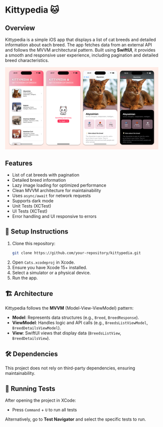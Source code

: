 # Kittypedia 🐱

## Overview
Kittypedia is a simple iOS app that displays a list of cat breeds and detailed information about each breed. The app fetches data from an external API and follows the MVVM architectural pattern. Built using **SwiftUI**, it provides a smooth and responsive user experience, including pagination and detailed breed characteristics.

![UI Test Screenshot](screenshot.png)

## Features
- List of cat breeds with pagination
- Detailed breed information
- Lazy image loading for optimized performance
- Clean MVVM architecture for maintainability
- Uses `async/await` for network requests
- Supports dark mode
- Unit Tests (XCTest)
- UI Tests (XCTest)
- Error handling and UI responsive to errors


## 📲 Setup Instructions
1. Clone this repository:
   ```sh
   git clone https://github.com/your-repository/kittypedia.git
   ```
2. Open `Cats.xcodeproj` in Xcode.
3. Ensure you have Xcode 15+ installed.
4. Select a simulator or a physical device.
5. Run the app.

## 🏗️ Architecture
Kittypedia follows the **MVVM** (Model-View-ViewModel) pattern:
- **Model**: Represents data structures (e.g., `Breed`, `BreedResponse`).
- **ViewModel**: Handles logic and API calls (e.g., `BreedsListViewModel`, `BreedDetailsViewModel`).
- **View**: SwiftUI views that display data (`BreedsListView`, `BreedDetailsView`).


## 🛠️ Dependencies
This project does not rely on third-party dependencies, ensuring maintainability.


## 🧪 Running Tests
After opening the project in XCode:

- Press `Command` + `U` to run all tests

Alternatively, go to **Test Navigator** and select the specific tests to run.
